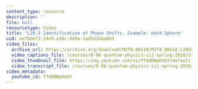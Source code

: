 ```yaml
---
content_type: resource
description: ''
file: null
resourcetype: Video
title: 'L20.5 Identification of Phase Shifts. Example: Hard Sphere'
uid: ee7bbef2-24e9-e36c-dd9a-1a45d2bba0d3
video_files:
  archive_url: https://archive.org/download/MIT8.06S18/MIT8_06S18_L20S5_300k.mp4
  video_captions_file: /courses/8-06-quantum-physics-iii-spring-2018/31ec2673079e52a685984d8f665ebffa_YT4ODWpKmGY.vtt
  video_thumbnail_file: https://img.youtube.com/vi/YT4ODWpKmGY/default.jpg
  video_transcript_file: /courses/8-06-quantum-physics-iii-spring-2018/2acbe3fb5c65cc9bb656dbcfead953e3_YT4ODWpKmGY.pdf
video_metadata:
  youtube_id: YT4ODWpKmGY
---
```

